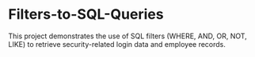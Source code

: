 # Filters-to-SQL-Queries
This project demonstrates the use of SQL filters (WHERE, AND, OR, NOT, LIKE) to retrieve security-related login data and employee records. 
